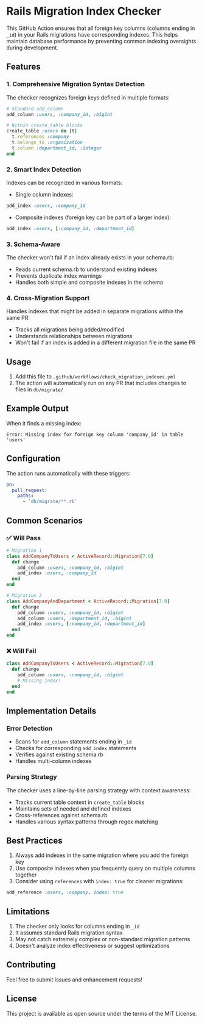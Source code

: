 # Rails Migration Index Checker

This GitHub Action ensures that all foreign key columns (columns ending in `_id`) in your Rails migrations have corresponding indexes. This helps maintain database performance by preventing common indexing oversights during development.

## Features

### 1. Comprehensive Migration Syntax Detection
The checker recognizes foreign keys defined in multiple formats:
```ruby
# Standard add_column
add_column :users, :company_id, :bigint

# Within create_table blocks
create_table :users do |t|
  t.references :company
  t.belongs_to :organization
  t.column :department_id, :integer
end
```

### 2. Smart Index Detection
Indexes can be recognized in various formats:

- Single column indexes:
```ruby
add_index :users, :company_id
```

- Composite indexes (foreign key can be part of a larger index):
```ruby
add_index :users, [:company_id, :department_id]
```

### 3. Schema-Aware
The checker won't fail if an index already exists in your schema.rb:
- Reads current schema.rb to understand existing indexes
- Prevents duplicate index warnings
- Handles both simple and composite indexes in the schema

### 4. Cross-Migration Support
Handles indexes that might be added in separate migrations within the same PR:
- Tracks all migrations being added/modified
- Understands relationships between migrations
- Won't fail if an index is added in a different migration file in the same PR

## Usage

1. Add this file to `.github/workflows/check_migration_indexes.yml`
2. The action will automatically run on any PR that includes changes to files in `db/migrate/`

## Example Output

When it finds a missing index:
```
Error: Missing index for foreign key column 'company_id' in table 'users'
```

## Configuration

The action runs automatically with these triggers:
```yaml
on:
  pull_request:
    paths:
      - 'db/migrate/**.rb'
```

## Common Scenarios

### ✅ Will Pass
```ruby
# Migration 1
class AddCompanyToUsers < ActiveRecord::Migration[7.0]
  def change
    add_column :users, :company_id, :bigint
    add_index :users, :company_id
  end
end

# Migration 2
class AddCompanyAndDepartment < ActiveRecord::Migration[7.0]
  def change
    add_column :users, :company_id, :bigint
    add_column :users, :department_id, :bigint
    add_index :users, [:company_id, :department_id]
  end
end
```

### ❌ Will Fail
```ruby
class AddCompanyToUsers < ActiveRecord::Migration[7.0]
  def change
    add_column :users, :company_id, :bigint
    # Missing index!
  end
end
```

## Implementation Details

### Error Detection
- Scans for `add_column` statements ending in `_id`
- Checks for corresponding `add_index` statements
- Verifies against existing schema.rb
- Handles multi-column indexes

### Parsing Strategy
The checker uses a line-by-line parsing strategy with context awareness:
- Tracks current table context in `create_table` blocks
- Maintains sets of needed and defined indexes
- Cross-references against schema.rb
- Handles various syntax patterns through regex matching

## Best Practices

1. Always add indexes in the same migration where you add the foreign key
2. Use composite indexes when you frequently query on multiple columns together
3. Consider using `references` with `index: true` for cleaner migrations:
```ruby
add_reference :users, :company, index: true
```

## Limitations

1. The checker only looks for columns ending in `_id`
2. It assumes standard Rails migration syntax
3. May not catch extremely complex or non-standard migration patterns
4. Doesn't analyze index effectiveness or suggest optimizations

## Contributing

Feel free to submit issues and enhancement requests!

## License

This project is available as open source under the terms of the MIT License.
